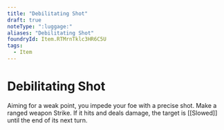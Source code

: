 ```yaml
---
title: "Debilitating Shot"
draft: true
noteType: ":luggage:"
aliases: "Debilitating Shot"
foundryId: Item.RTMrnTklc3HR6C5U
tags:
  - Item
---
```


# Debilitating Shot

Aiming for a weak point, you impede your foe with a precise shot. Make a ranged weapon Strike. If it hits and deals damage, the target is [[Slowed]] until the end of its next turn.
